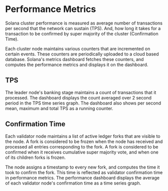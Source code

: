 # Performance Metrics

Solana cluster performance is measured as average number of transactions per second
that the network can sustain (TPS). And, how long it takes for a transaction to be
confirmed by super majority of the cluster (Confirmation Time).

Each cluster node maintains various counters that are incremented on certain events.
These counters are periodically uploaded to a cloud based database. Solana's metrics
dashboard fetches these counters, and computes the performance metrics and displays
it on the dashboard. 

## TPS

The leader node's banking stage maintains a count of transactions that it processed.
The dashboard displays the count averaged over 2 second period in the TPS time series
graph. The dashboard also shows per second mean, maximum and total TPS as a running
counter.

## Confirmation Time

Each validator node maintains a list of active ledger forks that are visible to the node.
A fork is considered to be frozen when the node has received and processed all entries
corresponding to the fork. A fork is considered to be confirmed when it receives cumulative
super majority vote, and when one of its children forks is frozen.

The node assigns a timestamp to every new fork, and computes the time it took to confirm
the fork. This time is reflected as validator confirmation time in performance metrics.
The performance dashboard displays the average of each validator node's confirmation time
as a time series graph. 